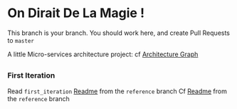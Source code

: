 # On Dirait De La Magie !

This branch is your branch. You should work here, and create Pull Requests to `master`

A little Micro-services architecture project: cf [Architecture Graph](https://github.com/rbobillo/OnDiraitDeLaMagie/blob/master/documentation/On%20Dirait%20De%20La%20Magie.pdfhttps://github.com/rbobillo/OnDiraitDeLaMagie/blob/master/documentation/On%20Dirait%20De%20La%20Magie.pdf)

##
### First Iteration
Read `first_iteration` [Readme](https://github.com/rbobillo/OnDiraitDeLaMagie/blob/reference/first_iteration/Readme.md) from the `reference` branch
Cf [Readme](https://github.com/rbobillo/OnDiraitDeLaMagie/blob/reference/first_iteration/Readme.md) from the `reference` branch
